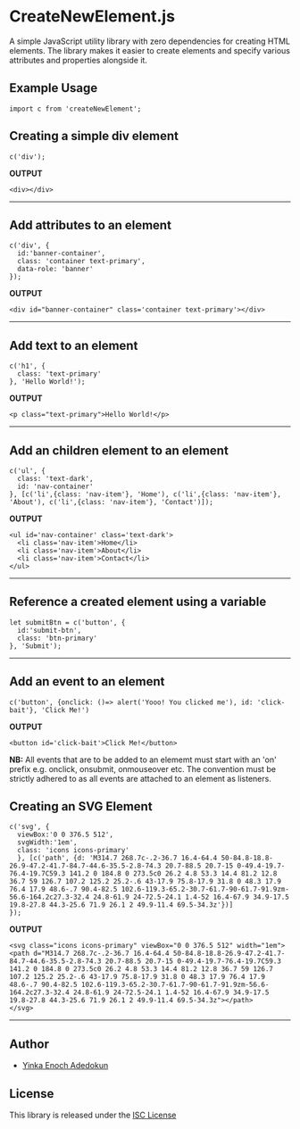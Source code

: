 # CreateNewElement.js

A simple JavaScript utility library with zero dependencies for creating HTML elements. The library makes it easier to create elements and specify various attributes and properties alongside it.

## Example Usage

```
import c from 'createNewElement';
```

## Creating a simple div element

```
c('div');
```

**OUTPUT**

```
<div></div>
```

---

## Add attributes to an element

```
c('div', {
  id:'banner-container',
  class: 'container text-primary',
  data-role: 'banner'
});
```

**OUTPUT**

```
<div id="banner-container" class='container text-primary'></div>
```

---

## Add text to an element

```
c('h1', {
  class: 'text-primary'
}, 'Hello World!');
```

**OUTPUT**

```
<p class="text-primary">Hello World!</p>
```

---

## Add an children element to an element

```
c('ul', {
  class: 'text-dark',
  id: 'nav-container'
}, [c('li',{class: 'nav-item'}, 'Home'), c('li',{class: 'nav-item'}, 'About'), c('li',{class: 'nav-item'}, 'Contact')]);
```

**OUTPUT**

```
<ul id='nav-container' class='text-dark'>
  <li class='nav-item'>Home</li>
  <li class='nav-item'>About</li>
  <li class='nav-item'>Contact</li>
</ul>
```

---

## Reference a created element using a variable

```
let submitBtn = c('button', {
  id:'submit-btn',
  class: 'btn-primary'
}, 'Submit');
```

---

## Add an event to an element

```
c('button', {onclick: ()=> alert('Yooo! You clicked me'), id: 'click-bait'}, 'Click Me!')

```

**OUTPUT**

```
<button id='click-bait'>Click Me!</button>
```

**NB:** All events that are to be added to an elememt must start with an 'on' prefix e.g. onclick, onsubmit, onmouseover etc. The convention must be strictly adhered to as all events are attached to an element as listeners.

## Creating an SVG Element

```
c('svg', {
  viewBox:'0 0 376.5 512',
  svgWidth:'1em',
  class: 'icons icons-primary'
  }, [c('path', {d: 'M314.7 268.7c-.2-36.7 16.4-64.4 50-84.8-18.8-26.9-47.2-41.7-84.7-44.6-35.5-2.8-74.3 20.7-88.5 20.7-15 0-49.4-19.7-76.4-19.7C59.3 141.2 0 184.8 0 273.5c0 26.2 4.8 53.3 14.4 81.2 12.8 36.7 59 126.7 107.2 125.2 25.2-.6 43-17.9 75.8-17.9 31.8 0 48.3 17.9 76.4 17.9 48.6-.7 90.4-82.5 102.6-119.3-65.2-30.7-61.7-90-61.7-91.9zm-56.6-164.2c27.3-32.4 24.8-61.9 24-72.5-24.1 1.4-52 16.4-67.9 34.9-17.5 19.8-27.8 44.3-25.6 71.9 26.1 2 49.9-11.4 69.5-34.3z'})]
});
```

**OUTPUT**

```
<svg class="icons icons-primary" viewBox="0 0 376.5 512" width="1em"><path d="M314.7 268.7c-.2-36.7 16.4-64.4 50-84.8-18.8-26.9-47.2-41.7-84.7-44.6-35.5-2.8-74.3 20.7-88.5 20.7-15 0-49.4-19.7-76.4-19.7C59.3 141.2 0 184.8 0 273.5c0 26.2 4.8 53.3 14.4 81.2 12.8 36.7 59 126.7 107.2 125.2 25.2-.6 43-17.9 75.8-17.9 31.8 0 48.3 17.9 76.4 17.9 48.6-.7 90.4-82.5 102.6-119.3-65.2-30.7-61.7-90-61.7-91.9zm-56.6-164.2c27.3-32.4 24.8-61.9 24-72.5-24.1 1.4-52 16.4-67.9 34.9-17.5 19.8-27.8 44.3-25.6 71.9 26.1 2 49.9-11.4 69.5-34.3z"></path>
</svg>
```

---

## Author

- [Yinka Enoch Adedokun](https://yinkaenoch.github.io)

## License

This library is released under the [ISC License](https://www.isc.org/downloads/software-support-policy/isc-license)
